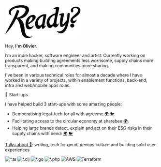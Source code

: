 <img src="ready.png" alt="are you ready?" width="250"/>

Hey, **I'm Olivier**.

I’m an indie hacker, software engineer and artist. Currently working on products making building agreements less worrisome, supply chains more transparent, and making communities more sharing.

I've been in various technical roles for almost a decade where I have worked in a variety of projects, within enablement functions, back-end, infra and web/mobile apps roles.

🌱 Start-ups

I have helped build 3 start-ups with some amazing people:

- Democratising legal-tech for all with agreeme [🌍](https://agreeme.app/) [🐦](https://twitter.com/agreemeapp)
- Facilitating access to the circular economy at sharebee [🌍](https://sharebee.co.uk).
- Helping large brands detect, explain and act on their ESG risks in their supply chains with bendi [🌍](https://bendi.ai).[🐦](https://twitter.com/bendi_ai)

[Talks about 💬](https://olivier.is/writing): writing, tech for good, devops culture and building solid user experiences

<!--  https://github.com/Ileriayo/markdown-badges  -->
![*.ts](https://img.shields.io/badge/typescript-%23007ACC.svg?style=for-the-badge&logo=typescript&logoColor=white)
![*.clj](https://img.shields.io/badge/Clojure-%23Clojure.svg?style=for-the-badge&logo=Clojure&logoColor=Clojure)
![*.go](https://img.shields.io/badge/go-%2300ADD8.svg?style=for-the-badge&logo=go&logoColor=white)
![*.php](https://img.shields.io/badge/php-%23777BB4.svg?style=for-the-badge&logo=php&logoColor=white)
![AWS](https://img.shields.io/badge/AWS-%23FF9900.svg?style=for-the-badge&logo=amazon-aws&logoColor=white)
![Terraform](https://img.shields.io/badge/terraform-%235835CC.svg?style=for-the-badge&logo=terraform&logoColor=white)
